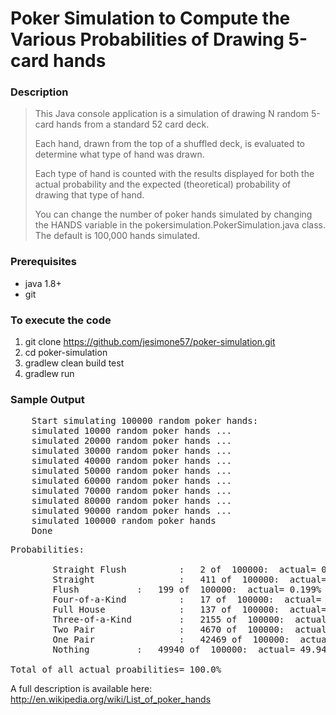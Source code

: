 # Poker Simulation to Compute the Various Probabilities of Drawing 5-card hands

### Description
>This Java console application is a simulation of drawing N random 5-card hands from a standard 52 card deck.
>
>Each hand, drawn from the top of a shuffled deck, is evaluated to determine what type of hand was drawn.
>
>Each type of hand is counted with the results displayed for both the actual probability and the expected (theoretical) probability of drawing that type of hand.
>
>You can change the number of poker hands simulated by changing the HANDS variable in the pokersimulation.PokerSimulation.java class.
The default is 100,000 hands simulated.

### Prerequisites
* java 1.8+
* git

### To execute the code
1. git clone https://github.com/jesimone57/poker-simulation.git
2. cd poker-simulation
2. gradlew clean build test
3. gradlew run

### Sample Output

<pre>
    Start simulating 100000 random poker hands:
    simulated 10000 random poker hands ...
    simulated 20000 random poker hands ...
    simulated 30000 random poker hands ...
    simulated 40000 random poker hands ...
    simulated 50000 random poker hands ...
    simulated 60000 random poker hands ...
    simulated 70000 random poker hands ...
    simulated 80000 random poker hands ...
    simulated 90000 random poker hands ...
    simulated 100000 random poker hands
    Done
</pre>

<pre>
Probabilities:

        Straight Flush          :   2 of  100000:  actual= 0.0019999999%    expected= 0.0015390771%   deviation= 29.948%
        Straight                :   411 of  100000:  actual= 0.411%    expected= 0.3924647%   deviation= 4.7228%
        Flush           :   199 of  100000:  actual= 0.199%    expected= 0.19654015%   deviation= 1.2515793%
        Four-of-a-Kind          :   17 of  100000:  actual= 0.016999999%    expected= 0.024009604%   deviation= -29.195%
        Full House              :   137 of  100000:  actual= 0.137%    expected= 0.14405763%   deviation= -4.899173%
        Three-of-a-Kind         :   2155 of  100000:  actual= 2.155%    expected= 2.1128452%   deviation= 1.9951688%
        Two Pair                :   4670 of  100000:  actual= 4.67%    expected= 4.7539015%   deviation= -1.7648948%
        One Pair                :   42469 of  100000:  actual= 42.469%    expected= 42.256905%   deviation= 0.50192314%
        Nothing         :   49940 of  100000:  actual= 49.94%

Total of all actual proabilities= 100.0%
</pre>

A full description is available here:  http://en.wikipedia.org/wiki/List_of_poker_hands

